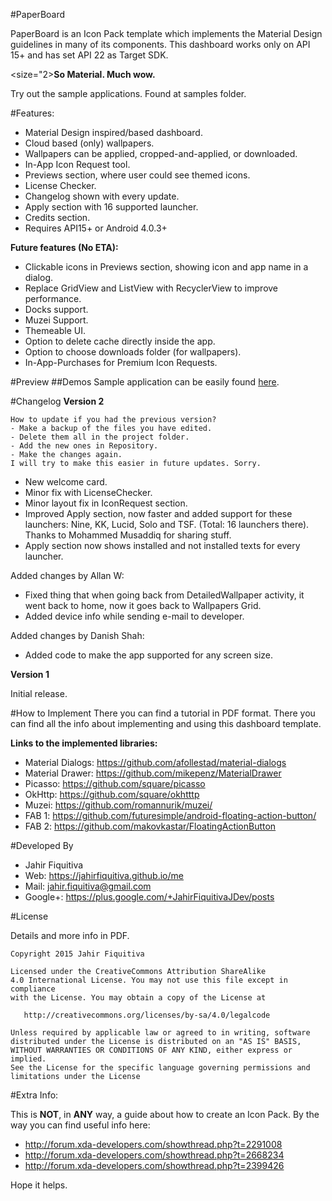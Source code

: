 #PaperBoard

PaperBoard is an Icon Pack template which implements the Material Design guidelines in many of its components.
This dashboard works only on API 15+ and has set API 22 as Target SDK.

<size="2><b>So Material. Much wow.</b></size>


Try out the sample applications. Found at samples folder.


#Features:
- Material Design inspired/based dashboard.
- Cloud based (only) wallpapers.
- Wallpapers can be applied, cropped-and-applied, or downloaded.
- In-App Icon Request tool.
- Previews section, where user could see themed icons.
- License Checker.
- Changelog shown with every update.
- Apply section with 16 supported launcher.
- Credits section.
- Requires API15+ or Android 4.0.3+

<b>Future features (No ETA):</b>
- Clickable icons in Previews section, showing icon and app name in a dialog.
- Replace GridView and ListView with RecyclerView to improve performance.
- Docks support.
- Muzei Support.
- Themeable UI.
- Option to delete cache directly inside the app.
- Option to choose downloads folder (for wallpapers).
- In-App-Purchases for Premium Icon Requests.

#Preview
##Demos
Sample application can be easily found [here](https://github.com/jahirfiquitiva/PaperBoard/tree/master/samples).

<!-- 
##Screenshots
![Image](https://raw.githubusercontent.com/jahirfiquitiva/PaperBoard/master/screenshots/1.png)
![Image](https://raw.githubusercontent.com/jahirfiquitiva/PaperBoard/master/screenshots/3.png)
![Image](https://raw.githubusercontent.com/jahirfiquitiva/PaperBoard/master/screenshots/5.png)
![Image](https://raw.githubusercontent.com/jahirfiquitiva/PaperBoard/master/screenshots/6.png)
![Image](https://raw.githubusercontent.com/jahirfiquitiva/PaperBoard/master/screenshots/7.png)
![Image](https://raw.githubusercontent.com/jahirfiquitiva/PaperBoard/master/screenshots/9.png)
![Image](https://raw.githubusercontent.com/jahirfiquitiva/PaperBoard/master/screenshots/10.png)
 -->


#Changelog
<b>Version 2</b>

	How to update if you had the previous version?
	- Make a backup of the files you have edited.
	- Delete them all in the project folder.
	- Add the new ones in Repository.
	- Make the changes again.
	I will try to make this easier in future updates. Sorry.

- New welcome card.
- Minor fix with LicenseChecker.
- Minor layout fix in IconRequest section.
- Improved Apply section, now faster and added support for these launchers: Nine, KK, Lucid, Solo and TSF. (Total: 16 launchers there). Thanks to Mohammed Musaddiq for sharing stuff.
- Apply section now shows installed and not installed texts for every launcher.

Added changes by Allan W:
- Fixed thing that when going back from DetailedWallpaper activity, it went back to home, now it goes back to Wallpapers Grid.
- Added device info while sending e-mail to developer.

Added changes by Danish Shah:
- Added code to make the app supported for any screen size.

<b>Version 1</b>

Initial release.



#How to Implement
There you can find a tutorial in PDF format.
There you can find all the info about implementing and using this dashboard template.

      
<b>Links to the implemented libraries:</b>
* Material Dialogs: https://github.com/afollestad/material-dialogs
* Material Drawer: https://github.com/mikepenz/MaterialDrawer
* Picasso: https://github.com/square/picasso
* OkHttp: https://github.com/square/okhtttp
* Muzei: https://github.com/romannurik/muzei/
* FAB 1: https://github.com/futuresimple/android-floating-action-button/
* FAB 2: https://github.com/makovkastar/FloatingActionButton

    
    
#Developed By

* Jahir Fiquitiva
* Web: https://jahirfiquitiva.github.io/me 
* Mail: jahir.fiquitiva@gmail.com
* Google+: https://plus.google.com/+JahirFiquitivaJDev/posts
    
    
#License

Details and more info in PDF.

    Copyright 2015 Jahir Fiquitiva

    Licensed under the CreativeCommons Attribution ShareAlike
    4.0 International License. You may not use this file except in compliance 
    with the License. You may obtain a copy of the License at

       http://creativecommons.org/licenses/by-sa/4.0/legalcode

    Unless required by applicable law or agreed to in writing, software
    distributed under the License is distributed on an "AS IS" BASIS,
    WITHOUT WARRANTIES OR CONDITIONS OF ANY KIND, either express or implied.
    See the License for the specific language governing permissions and
    limitations under the License


#Extra Info:

This is <b>NOT</b>, in <b>ANY</b> way, a guide about how to create an Icon Pack.
By the way you can find useful info here:
- http://forum.xda-developers.com/showthread.php?t=2291008
- http://forum.xda-developers.com/showthread.php?t=2668234
- http://forum.xda-developers.com/showthread.php?t=2399426

Hope it helps.

